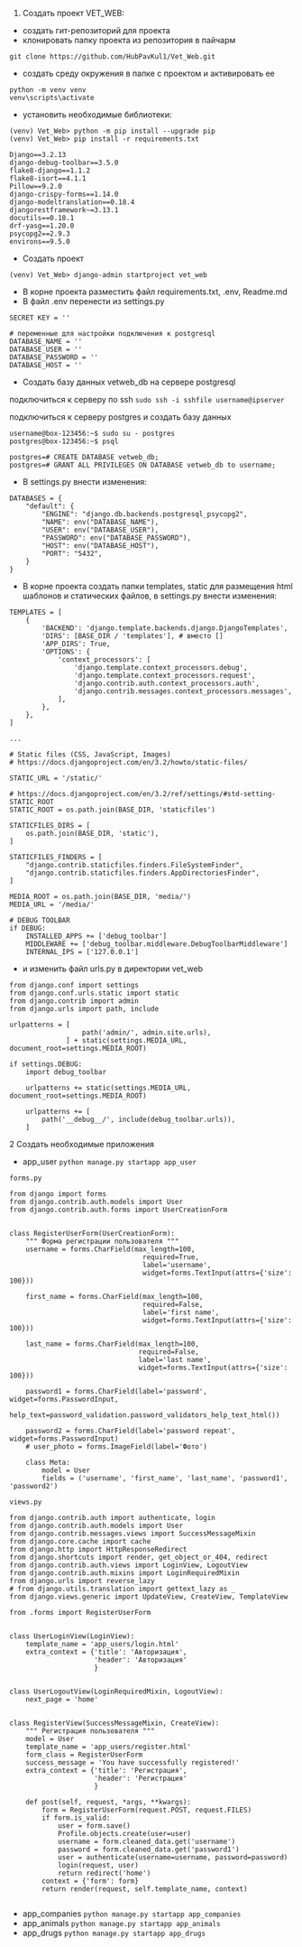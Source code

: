 1. Создать проект VET_WEB:
* создать гит-репозиторий для проекта 
* клонировать папку проекта из репозитория в пайчарм
```
git clone https://github.com/HubPavKul1/Vet_Web.git
```
* создать среду окружения в папке с проектом и активировать ее
```
python -m venv venv
venv\scripts\activate
```
* установить необходимые библиотеки:
```
(venv) Vet_Web> python -m pip install --upgrade pip
(venv) Vet_Web> pip install -r requirements.txt

Django==3.2.13
django-debug-toolbar==3.5.0
flake8-django==1.1.2
flake8-isort==4.1.1
Pillow==9.2.0
django-crispy-forms==1.14.0
django-modeltranslation==0.18.4
djangorestframework~=3.13.1
docutils==0.18.1
drf-yasg==1.20.0
psycopg2==2.9.3
environs==9.5.0
```
* Создать проект
```
(venv) Vet_Web> django-admin startproject vet_web
```
* В корне проекта разместить файл requirements.txt, .env, Readme.md
* В файл .env перенести из settings.py
```
SECRET KEY = ''

# переменные для настройки подключения к postgresql
DATABASE_NAME = ''
DATABASE_USER = ''
DATABASE_PASSWORD = ''
DATABASE_HOST = ''
```
* Создать базу данных vetweb_db на сервере postgresql 

подключиться к серверу по ssh ```sudo ssh -i sshfile username@ipserver```

подключиться к серверу postgres и создать базу данных
```
username@box-123456:~$ sudo su - postgres
postgres@box-123456:~$ psql 

postgres=# CREATE DATABASE vetweb_db;
postgres=# GRANT ALL PRIVILEGES ON DATABASE vetweb_db to username;
```
* В settings.py внести изменения:
```
DATABASES = {
    "default": {
        "ENGINE": "django.db.backends.postgresql_psycopg2",
        "NAME": env("DATABASE_NAME"),
        "USER": env("DATABASE_USER"),
        "PASSWORD": env("DATABASE_PASSWORD"),
        "HOST": env("DATABASE_HOST"),
        "PORT": "5432",
    }
}
```
* В корне проекта создать папки templates, static для размещения html шаблонов и статических файлов, в settings.py внести изменения:
```
TEMPLATES = [
    {
        'BACKEND': 'django.template.backends.django.DjangoTemplates',
        'DIRS': [BASE_DIR / 'templates'], # вместо []
        'APP_DIRS': True,
        'OPTIONS': {
            'context_processors': [
                'django.template.context_processors.debug',
                'django.template.context_processors.request',
                'django.contrib.auth.context_processors.auth',
                'django.contrib.messages.context_processors.messages',
            ],
        },
    },
]

...

# Static files (CSS, JavaScript, Images)
# https://docs.djangoproject.com/en/3.2/howto/static-files/

STATIC_URL = '/static/'

# https://docs.djangoproject.com/en/3.2/ref/settings/#std-setting-STATIC_ROOT
STATIC_ROOT = os.path.join(BASE_DIR, 'staticfiles')

STATICFILES_DIRS = [
    os.path.join(BASE_DIR, 'static'),
]

STATICFILES_FINDERS = [
    "django.contrib.staticfiles.finders.FileSystemFinder",
    "django.contrib.staticfiles.finders.AppDirectoriesFinder",
]

MEDIA_ROOT = os.path.join(BASE_DIR, 'media/')
MEDIA_URL = '/media/'

# DEBUG TOOLBAR
if DEBUG:
    INSTALLED_APPS += ['debug_toolbar']
    MIDDLEWARE += ['debug_toolbar.middleware.DebugToolbarMiddleware']
    INTERNAL_IPS = ['127.0.0.1']
```
* и изменить файл urls.py в директории vet_web
```
from django.conf import settings
from django.conf.urls.static import static
from django.contrib import admin
from django.urls import path, include

urlpatterns = [
                  path('admin/', admin.site.urls),
              ] + static(settings.MEDIA_URL, document_root=settings.MEDIA_ROOT)

if settings.DEBUG:
    import debug_toolbar

    urlpatterns += static(settings.MEDIA_URL, document_root=settings.MEDIA_ROOT)

    urlpatterns += [
        path('__debug__/', include(debug_toolbar.urls)),
    ]

```
2 Создать необходимые приложения 
* app_user ```python manage.py startapp app_user```
```
forms.py

from django import forms
from django.contrib.auth.models import User
from django.contrib.auth.forms import UserCreationForm


class RegisterUserForm(UserCreationForm):
    """ Форма регистрации пользователя """
    username = forms.CharField(max_length=100,
                                 required=True,
                                 label='username',
                                 widget=forms.TextInput(attrs={'size': 100}))

    first_name = forms.CharField(max_length=100,
                                 required=False,
                                 label='first name',
                                 widget=forms.TextInput(attrs={'size': 100}))

    last_name = forms.CharField(max_length=100,
                                required=False,
                                label='last name',
                                widget=forms.TextInput(attrs={'size': 100}))

    password1 = forms.CharField(label='password', widget=forms.PasswordInput,
                                help_text=password_validation.password_validators_help_text_html())

    password2 = forms.CharField(label='password repeat', widget=forms.PasswordInput)
    # user_photo = forms.ImageField(label='Фото')

    class Meta:
        model = User
        fields = ('username', 'first_name', 'last_name', 'password1', 'password2')

```
```
views.py

from django.contrib.auth import authenticate, login
from django.contrib.auth.models import User
from django.contrib.messages.views import SuccessMessageMixin
from django.core.cache import cache
from django.http import HttpResponseRedirect
from django.shortcuts import render, get_object_or_404, redirect
from django.contrib.auth.views import LoginView, LogoutView
from django.contrib.auth.mixins import LoginRequiredMixin
from django.urls import reverse_lazy
# from django.utils.translation import gettext_lazy as _
from django.views.generic import UpdateView, CreateView, TemplateView

from .forms import RegisterUserForm


class UserLoginView(LoginView):
    template_name = 'app_users/login.html'
    extra_context = {'title': 'Авторизация',
                     'header': 'Авторизация'
                     }


class UserLogoutView(LoginRequiredMixin, LogoutView):
    next_page = 'home'


class RegisterView(SuccessMessageMixin, CreateView):
    """ Регистрация пользователя """
    model = User
    template_name = 'app_users/register.html'
    form_class = RegisterUserForm
    success_message = 'You have successfully registered!'
    extra_context = {'title': 'Регистрация',
                     'header': 'Регистрация'
                     }

    def post(self, request, *args, **kwargs):
        form = RegisterUserForm(request.POST, request.FILES)
        if form.is_valid:
            user = form.save()
            Profile.objects.create(user=user)
            username = form.cleaned_data.get('username')
            password = form.cleaned_data.get('password1')
            user = authenticate(username=username, password=password)
            login(request, user)
            return redirect('home')
        context = {'form': form}
        return render(request, self.template_name, context)


```
* app_companies ```python manage.py startapp app_companies```
* app_animals ```python manage.py startapp app_animals```
* app_drugs ```python manage.py startapp app_drugs```



